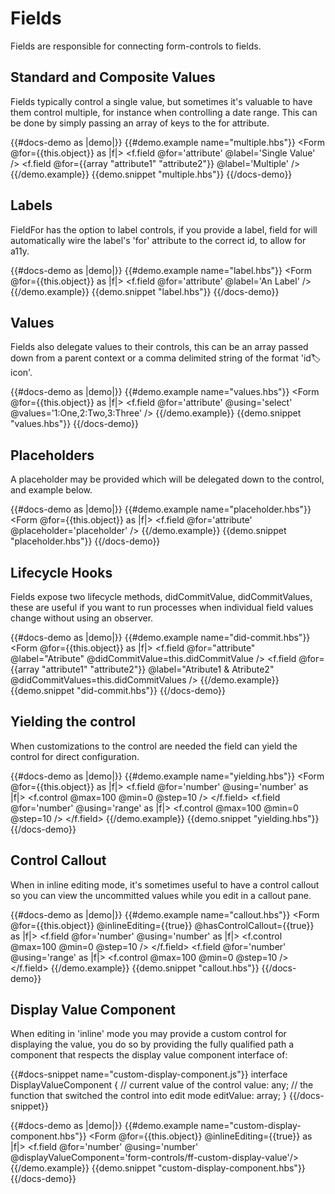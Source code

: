 # Fields

Fields are responsible for connecting form-controls to fields.

## Standard and Composite Values

Fields typically control a single value, but sometimes it's valuable to have them control multiple, for instance when 
controlling a date range. This can be done by simply passing an array of keys to the for attribute.

{{#docs-demo as |demo|}}
  {{#demo.example name="multiple.hbs"}}
    <Form @for={{this.object}} as |f|>
      <f.field @for='attribute' @label='Single Value' />
      <f.field @for={{array "attribute1" "attribute2"}} @label='Multiple' />
    </Form> 
  {{/demo.example}}
  {{demo.snippet "multiple.hbs"}}
{{/docs-demo}}

## Labels

FieldFor has the option to label controls, if you provide a label, field for will automatically wire the label's 'for' 
attribute to the correct id, to allow for a11y.

{{#docs-demo as |demo|}}
  {{#demo.example name="label.hbs"}}
    <Form @for={{this.object}} as |f|>
      <f.field @for='attribute' @label='An Label' />
    </Form> 
  {{/demo.example}}
  {{demo.snippet "label.hbs"}}
{{/docs-demo}}

## Values

Fields also delegate values to their controls, this can be an array passed down from a parent context or a comma delimited
string of the format 'id:label:icon'.

{{#docs-demo as |demo|}}
  {{#demo.example name="values.hbs"}}
    <Form @for={{this.object}} as |f|>
      <f.field 
        @for='attribute' 
        @using='select' 
        @values='1:One,2:Two,3:Three'
       />
    </Form> 
  {{/demo.example}}
  {{demo.snippet "values.hbs"}}
{{/docs-demo}}

## Placeholders

A placeholder may be provided which will be delegated down to the control, and example below.

{{#docs-demo as |demo|}}
  {{#demo.example name="placeholder.hbs"}}
    <Form @for={{this.object}} as |f|>
      <f.field @for='attribute' @placeholder='placeholder' />
    </Form> 
  {{/demo.example}}
  {{demo.snippet "placeholder.hbs"}}
{{/docs-demo}}

## Lifecycle Hooks

Fields expose two lifecycle methods, didCommitValue, didCommitValues, these are useful if you want to 
run processes when individual field values change without using an observer.

{{#docs-demo as |demo|}}
  {{#demo.example name="did-commit.hbs"}}
    <Form @for={{this.object}} as |f|>
      <f.field 
         @for="attribute" 
         @label="Atribute"
         @didCommitValue=this.didCommitValue
      />
      <f.field 
        @for={{array "attribute1" "attribute2"}} 
        @label="Atribute1 & Atribute2"
        @didCommitValues=this.didCommitValues 
      />
    </Form> 
  {{/demo.example}}
  {{demo.snippet "did-commit.hbs"}}
{{/docs-demo}}

## Yielding the control

When customizations to the control are needed the field can yield the control for direct configuration. 

{{#docs-demo as |demo|}}
  {{#demo.example name="yielding.hbs"}}
    <Form @for={{this.object}} as |f|>
      <f.field @for='number' @using='number' as |f|>
        <f.control @max=100 @min=0 @step=10 />
      </f.field>
      <f.field @for='number' @using='range' as |f|>
        <f.control @max=100 @min=0 @step=10 />
      </f.field>
    </Form> 
  {{/demo.example}}
  {{demo.snippet "yielding.hbs"}}
{{/docs-demo}}

## Control Callout 

When in inline editing mode, it's sometimes useful to have a control callout so you can view the uncommitted values
while you edit in a callout pane. 

{{#docs-demo as |demo|}}
  {{#demo.example name="callout.hbs"}}
    <Form @for={{this.object}} @inlineEditing={{true}} @hasControlCallout={{true}}  as |f|>
      <f.field @for='number' @using='number' as |f|>
        <f.control @max=100 @min=0 @step=10 />
      </f.field>
      <f.field @for='number' @using='range' as |f|>
        <f.control @max=100 @min=0 @step=10 />
      </f.field>
    </Form> 
  {{/demo.example}}
  {{demo.snippet "callout.hbs"}}
{{/docs-demo}}

## Display Value Component 

When editing in 'inline' mode you may provide a custom control for displaying the value, you do so by providing the 
fully qualified path a component that respects the display value component interface of:

{{#docs-snippet name="custom-display-component.js"}}
  interface DisplayValueComponent {
    // current value of the control
    value: any; 
    // the function that switched the control into edit mode
    editValue: array; 
  }
{{/docs-snippet}}

{{#docs-demo as |demo|}}
  {{#demo.example name="custom-display-component.hbs"}}
    <Form @for={{this.object}} @inlineEditing={{true}} as |f|>
      <f.field @for='number' @using='number' @displayValueComponent='form-controls/ff-custom-display-value'/>
    </Form> 
  {{/demo.example}}
  {{demo.snippet "custom-display-component.hbs"}}
{{/docs-demo}}

